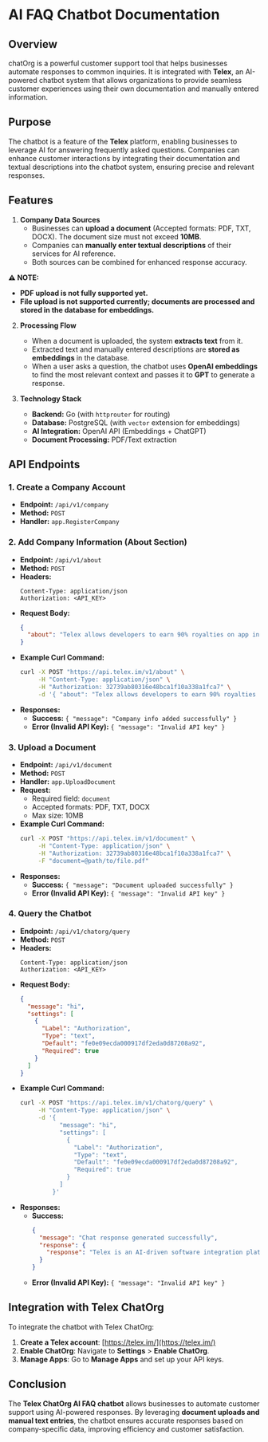 # AI FAQ Chatbot Documentation

## Overview
chatOrg is a powerful customer support tool that helps businesses automate responses to common inquiries. It is integrated with **Telex**, an AI-powered chatbot system that allows organizations to provide seamless customer experiences using their own documentation and manually entered information.

## Purpose
The chatbot is a  feature of the **Telex** platform, enabling businesses to leverage AI for answering frequently asked questions. Companies can enhance customer interactions by integrating their documentation and textual descriptions into the chatbot system, ensuring precise and relevant responses.

## Features
1. **Company Data Sources**
   - Businesses can **upload a document** (Accepted formats: PDF, TXT, DOCX). The document size must not exceed **10MB**.
   - Companies can **manually enter textual descriptions** of their services for AI reference.
   - Both sources can be combined for enhanced response accuracy.

**⚠️ NOTE:**
- **PDF upload is not fully supported yet.**
- **File upload is not supported currently; documents are processed and stored in the database for embeddings.**

2. **Processing Flow**
   - When a document is uploaded, the system **extracts text** from it.
   - Extracted text and manually entered descriptions are **stored as embeddings** in the database.
   - When a user asks a question, the chatbot uses **OpenAI embeddings** to find the most relevant context and passes it to **GPT** to generate a response.

3. **Technology Stack**
   - **Backend:** Go (with `httprouter` for routing)
   - **Database:** PostgreSQL (with `vector` extension for embeddings)
   - **AI Integration:** OpenAI API (Embeddings + ChatGPT)
   - **Document Processing:** PDF/Text extraction

## API Endpoints

### 1. Create a Company Account
- **Endpoint:** `/api/v1/company`
- **Method:** `POST`
- **Handler:** `app.RegisterCompany`

### 2. Add Company Information (About Section)
- **Endpoint:** `/api/v1/about`
- **Method:** `POST`
- **Headers:**
  ```
  Content-Type: application/json
  Authorization: <API_KEY>
  ```
- **Request Body:**
  ```json
  {
    "about": "Telex allows developers to earn 90% royalties on app integrations while Telex takes 10%. The service is affordable, costing only $100 for integration."
  }
  ```
- **Example Curl Command:**
  ```sh
  curl -X POST "https://api.telex.im/v1/about" \
       -H "Content-Type: application/json" \
       -H "Authorization: 32739ab80316e48bca1f10a338a1fca7" \
       -d '{ "about": "Telex allows developers to earn 90% royalties on app integrations..." }'
  ```
- **Responses:**
  - **Success:** `{ "message": "Company info added successfully" }`
  - **Error (Invalid API Key):** `{ "message": "Invalid API key" }`

### 3. Upload a Document
- **Endpoint:** `/api/v1/document`
- **Method:** `POST`
- **Handler:** `app.UploadDocument`
- **Request:**
  - Required field: `document`
  - Accepted formats: PDF, TXT, DOCX
  - Max size: 10MB
- **Example Curl Command:**
  ```sh
  curl -X POST "https://api.telex.im/v1/document" \
       -H "Content-Type: application/json" \
       -H "Authorization: 32739ab80316e48bca1f10a338a1fca7" \
       -F "document=@path/to/file.pdf"
  ```
- **Responses:**
  - **Success:** `{ "message": "Document uploaded successfully" }`
  - **Error (Invalid API Key):** `{ "message": "Invalid API key" }`

### 4. Query the Chatbot
- **Endpoint:** `/api/v1/chatorg/query`
- **Method:** `POST`
- **Headers:**
  ```
  Content-Type: application/json
  Authorization: <API_KEY>
  ```
- **Request Body:**
  ```json
  {
    "message": "hi",
    "settings": [
      {
        "Label": "Authorization",
        "Type": "text",
        "Default": "fe0e09ecda000917df2eda0d87208a92",
        "Required": true
      }
    ]
  }
  ```
- **Example Curl Command:**
  ```sh
  curl -X POST "https://api.telex.im/v1/chatorg/query" \
       -H "Content-Type: application/json" \
       -d '{
             "message": "hi",
             "settings": [
               {
                 "Label": "Authorization",
                 "Type": "text",
                 "Default": "fe0e09ecda000917df2eda0d87208a92",
                 "Required": true
               }
             ]
           }'
  ```
- **Responses:**
  - **Success:**
    ```json
    {
      "message": "Chat response generated successfully",
      "response": {
        "response": "Telex is an AI-driven software integration platform that simplifies customer interactions using AI-powered chatbots."
      }
    }
    ```
  - **Error (Invalid API Key):** `{ "message": "Invalid API key" }`

## Integration with Telex ChatOrg
To integrate the chatbot with Telex ChatOrg:
1. **Create a Telex account**: [https://telex.im/](https://telex.im/)
2. **Enable ChatOrg**: Navigate to **Settings** > **Enable ChatOrg**.
3. **Manage Apps**: Go to **Manage Apps** and set up your API keys.

## Conclusion
The **Telex ChatOrg AI FAQ chatbot** allows businesses to automate customer support using AI-powered responses. By leveraging **document uploads and manual text entries**, the chatbot ensures accurate responses based on company-specific data, improving efficiency and customer satisfaction.

